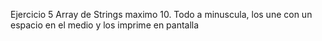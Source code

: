 Ejercicio 5
Array de Strings maximo 10. Todo a minuscula, los une con un espacio en el medio y los imprime en pantalla
